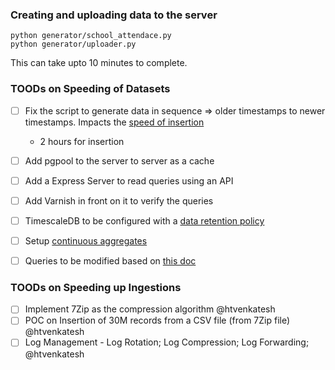 ### Creating and uploading data to the server

```shell
python generator/school_attendace.py
python generator/uploader.py
```

This can take upto 10 minutes to complete.

### TOODs on Speeding of Datasets
- [ ] Fix the script to generate data in sequence => older timestamps to newer timestamps. Impacts the [speed of insertion](https://docs.timescale.com/timescaledb/latest/how-to-guides/continuous-aggregates/)
    - 2 hours for insertion
- [ ] Add pgpool to the server to server as a cache
- [ ] Add a Express Server to read queries using an API
- [ ] Add Varnish in front on it to verify the queries
- [ ] TimescaleDB to be configured with a [data retention policy](https://docs.timescale.com/timescaledb/latest/how-to-guides/data-retention/)
- [ ] Setup [continuous aggregates](https://docs.timescale.com/timescaledb/latest/how-to-guides/continuous-aggregates/)
- [ ] Queries to be modified based on [this doc](https://docs.timescale.com/timescaledb/latest/how-to-guides/query-data/advanced-analytic-queries/)


### TOODs on Speeding up Ingestions
- [ ] Implement 7Zip as the compression algorithm @htvenkatesh
- [ ] POC on Insertion of 30M records from a CSV file (from 7Zip file) @htvenkatesh
- [ ] Log Management - Log Rotation; Log Compression; Log Forwarding; @htvenkatesh